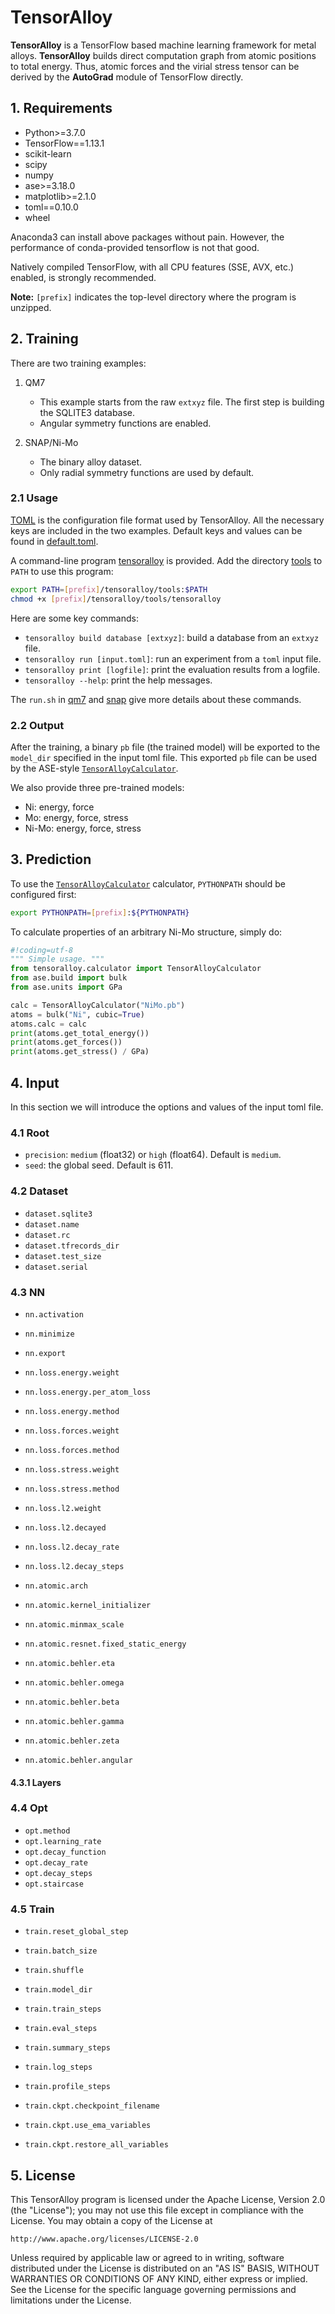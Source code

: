 # TensorAlloy

**TensorAlloy** is a TensorFlow based machine learning framework for metal 
alloys. **TensorAlloy** builds direct computation graph from atomic positions 
to total energy. Thus, atomic forces and the virial stress tensor can be derived 
by the **AutoGrad** module of TensorFlow directly.

## 1. Requirements

* Python>=3.7.0
* TensorFlow==1.13.1
* scikit-learn
* scipy
* numpy
* ase>=3.18.0
* matplotlib>=2.1.0
* toml==0.10.0
* wheel

Anaconda3 can install above packages without pain. However, the performance
of conda-provided tensorflow is not that good. 

Natively compiled TensorFlow, with all CPU features (SSE, AVX, etc.) enabled, 
is strongly recommended. 

**Note:** `[prefix]` indicates the top-level directory where the program is 
unzipped.

## 2. Training

There are two training examples:

1. QM7
    * This example starts from the raw `extxyz` file. The first step is building
    the SQLITE3 database.
    * Angular symmetry functions are enabled.  

2. SNAP/Ni-Mo
    * The binary alloy dataset.
    * Only radial symmetry functions are used by default.

### 2.1 Usage

[TOML](https://github.com/toml-lang/toml) is the configuration file format used
by TensorAlloy. All the necessary keys are included in the two examples. Default
keys and values can be found in 
[default.toml](tensoralloy/io/input/defaults.toml).

A command-line program [tensoralloy](tools/tensoralloy) is provided. Add the 
directory [tools](tools) to `PATH` to use this program:

```bash
export PATH=[prefix]/tensoralloy/tools:$PATH
chmod +x [prefix]/tensoralloy/tools/tensoralloy
```

Here are some key commands:

* `tensoralloy build database [extxyz]`: build a database from an `extxyz` file. 
* `tensoralloy run [input.toml]`: run an experiment from a `toml` input file. 
* `tensoralloy print [logfile]`: print the evaluation results from a logfile.
* `tensoralloy --help`: print the help messages.

The `run.sh` in [qm7](examples/qm7/run.sh) and [snap](examples/snap/run.sh) give
more details about these commands.  

### 2.2 Output

After the training, a binary `pb` file (the trained model) will be exported to 
the `model_dir` specified in the input toml file. This exported `pb` file can be
used by the ASE-style [`TensorAlloyCalculator`](tensoralloy/calculator.py). 

We also provide three pre-trained models:

* Ni: energy, force
* Mo: energy, force, stress
* Ni-Mo: energy, force, stress

## 3. Prediction

To use the [`TensorAlloyCalculator`](tensoralloy/calculator.py) calculator, 
`PYTHONPATH` should be configured first:

```bash
export PYTHONPATH=[prefix]:${PYTHONPATH}
```

To calculate properties of an arbitrary Ni-Mo structure, simply do:

```python
#!coding=utf-8
""" Simple usage. """
from tensoralloy.calculator import TensorAlloyCalculator
from ase.build import bulk
from ase.units import GPa

calc = TensorAlloyCalculator("NiMo.pb")
atoms = bulk("Ni", cubic=True)
atoms.calc = calc
print(atoms.get_total_energy())
print(atoms.get_forces())
print(atoms.get_stress() / GPa)
```

## 4. Input

In this section we will introduce the options and values of the input toml file.

### 4.1 Root

* `precision`: `medium` (float32) or `high` (float64). Default is `medium`.
* `seed`: the global seed. Default is 611.

### 4.2 Dataset

* `dataset.sqlite3`
* `dataset.name`
* `dataset.rc`
* `dataset.tfrecords_dir`
* `dataset.test_size`
* `dataset.serial`

### 4.3 NN

* `nn.activation`
* `nn.minimize`
* `nn.export`

* `nn.loss.energy.weight`
* `nn.loss.energy.per_atom_loss`
* `nn.loss.energy.method`

* `nn.loss.forces.weight`
* `nn.loss.forces.method`

* `nn.loss.stress.weight`
* `nn.loss.stress.method`

* `nn.loss.l2.weight`
* `nn.loss.l2.decayed`
* `nn.loss.l2.decay_rate`
* `nn.loss.l2.decay_steps`

* `nn.atomic.arch`
* `nn.atomic.kernel_initializer`
* `nn.atomic.minmax_scale`

* `nn.atomic.resnet.fixed_static_energy`

* `nn.atomic.behler.eta`
* `nn.atomic.behler.omega`
* `nn.atomic.behler.beta`
* `nn.atomic.behler.gamma`
* `nn.atomic.behler.zeta`
* `nn.atomic.behler.angular`

#### 4.3.1 Layers



### 4.4 Opt

* `opt.method`
* `opt.learning_rate`
* `opt.decay_function`
* `opt.decay_rate`
* `opt.decay_steps`
* `opt.staircase`

### 4.5 Train

* `train.reset_global_step`
* `train.batch_size`
* `train.shuffle`
* `train.model_dir`
* `train.train_steps`
* `train.eval_steps`
* `train.summary_steps`
* `train.log_steps`
* `train.profile_steps`

* `train.ckpt.checkpoint_filename`
* `train.ckpt.use_ema_variables`
* `train.ckpt.restore_all_variables`

## 5. License

This TensorAlloy program is licensed under the Apache License, Version 2.0 
(the "License"); you may not use this file except in compliance with the 
License. You may obtain a copy of the License at

    http://www.apache.org/licenses/LICENSE-2.0

Unless required by applicable law or agreed to in writing, software
distributed under the License is distributed on an "AS IS" BASIS,
WITHOUT WARRANTIES OR CONDITIONS OF ANY KIND, either express or implied.
See the License for the specific language governing permissions and
limitations under the License.
